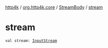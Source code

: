 [http4k](../../index.md) / [org.http4k.core](../index.md) / [StreamBody](index.md) / [stream](./stream.md)

# stream

`val stream: `[`InputStream`](https://docs.oracle.com/javase/9/docs/api/java/io/InputStream.html)